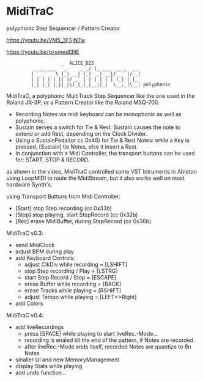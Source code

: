 # MidiTraC
polyphonic Step Sequencer / Pattern Creator

https://youtu.be/VM5_3FSjN7w

https://youtu.be/qxsmedl3lIE

						_  ALICE_D25
			  _ __ ___   _     _ _/ |_ ___  __ _  __
			 | `_ ` _ \ (_) __| (_)  _| __|/ _` |/ _|
			 | | | | | || |/ _` | | | | | | (_| | |_ 
			 |_| |_| |_||_|\(_|_|_|__||_|  \__,_|\__| polyphonic

MidiTraC, a polyphonic MultiTrack Step Sequencer like the one used in the Roland JX-3P, or a Pattern Creator like the Roland MSQ-700.
+ Recording Notes via midi keyboard can be monophonic as well as polyphonic.
+ Sustain serves a switch for Tie & Rest. Sustain causes the note to extend or add Rest, depending on the Clock Divider. 
+ Using a SustainPedal(or cc 0x40) for Tie & Rest Notes: while a Key is pressed, [Sustain] tie Notes, else it insert a Rest. 
+ In conjunction with a Midi Controller, the transport buttons can be used for: START, STOP & RECORD.

as shown in the video, MidiTraC controlled some VST Intruments in Ableton using LoopMIDI to route the MidiStream, but it also works well on most hardware Synth's.

using Transport Buttons from Midi Controller:
+ [Start] stop Step recording (cc 0x33b)
+ [Stop] stop playing, start StepRecord (cc 0x32b)
+ [Rec] erase MidiBuffer, during StepRecord (cc 0x36b)



MidiTraC v0.3:
+ send MidiClock
+ adjust BPM during play
+ add Keyboard Controls:
	+ adjust ClkDiv while recording = [LSHIFT]
	+ stop Step recording / Play    = [LSTRG]
	+ start Step Record / Stop      = [ESCAPE]
	+ erase Buffer while recording  = [BACK]
	+ erase Tracks while playing    = [RSHIFT]
	+ adjust Tempo while playing    = [LEFT<>Right]
+ add Colors

MidiTraC v0.4:
+ add liveRecordings
	+ press [SPACE] while playing to start liveRec.-Mode...
	+ recording is enaled till the end of the pattern, if Notes are recorded.
	+ after liveRec.-Mode ends itself, recorded Notes are quantize to 8n Notes
+ smaller UI and new MemoryManagement
+ display Stats while playing
+ add undo function...
